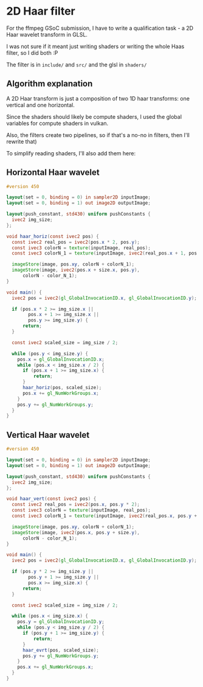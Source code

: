 # 2D Haar filter

For the ffmpeg GSoC submission, I have to write a qualification task - a 2D Haar wavelet transform in GLSL.

I was not sure if it meant just writing shaders or writing the whole Haas filter, so I did both :P

The filter is in `include/` and `src/` and the glsl in `shaders/`

## Algorithm explanation
A 2D Haar transform is just a composition of two 1D haar transforms: one vertical and one horizontal.

Since the shaders should likely be compute shaders, I used the global variables for compute shaders in vulkan.

Also, the filters create two pipelines, so if that's a no-no in filters, then I'll rewrite that)


To simplify reading shaders, I'll also add them here:
## Horizontal Haar wavelet
```glsl
#version 450

layout(set = 0, binding = 0) in sampler2D inputImage;
layout(set = 0, binding = 1) out image2D outputImage;

layout(push_constant, std430) uniform pushConstants {
  ivec2 img_size;
};

void haar_horiz(const ivec2 pos) {
  const ivec2 real_pos = ivec2(pos.x * 2, pos.y);
  const ivec3 colorN = texture(inputImage, real_pos);
  const ivec3 colorN_1 = texture(inputImage, ivec2(real_pos.x + 1, pos.y));

  imageStore(image, pos.xy, colorN + colorN_1);
  imageStore(image, ivec2(pos.x + size.x, pos.y),
      colorN - color_N_1);
}

void main() {
  ivec2 pos = ivec2(gl_GlobalInvocationID.x, gl_GlobalInvocationID.y);

  if (pos.x * 2 >= img_size.x ||
        pos.x + 1 >= img_size.x ||
        pos.y >= img_size.y) {
      return;
  }

  const ivec2 scaled_size = img_size / 2;

  while (pos.y < img_size.y) {
    pos.x = gl_GlobalInvocationID.x;
    while (pos.x < img_size.x / 2) {
      if (pos.x + 1 >= img_size.x) {
          return;
      }
      haar_horiz(pos, scaled_size);
      pos.x += gl_NumWorkGroups.x;
    }
    pos.y += gl_NumWorkGroups.y;
  }
}
```

## Vertical Haar wavelet
```glsl
#version 450

layout(set = 0, binding = 0) in sampler2D inputImage;
layout(set = 0, binding = 1) out image2D outputImage;

layout(push_constant, std430) uniform pushConstants {
  ivec2 img_size;
};

void haar_vert(const ivec2 pos) {
  const ivec2 real_pos = ivec2(pos.x, pos.y * 2);
  const ivec3 colorN = texture(inputImage, real_pos);
  const ivec3 colorN_1 = texture(inputImage, ivec2(real_pos.x, pos.y + 1));

  imageStore(image, pos.xy, colorN + colorN_1);
  imageStore(image, ivec2(pos.x, pos.y + size.y),
      colorN - color_N_1);
}

void main() {
  ivec2 pos = ivec2(gl_GlobalInvocationID.x, gl_GlobalInvocationID.y);

  if (pos.y * 2 >= img_size.y ||
        pos.y + 1 >= img_size.y ||
        pos.x >= img_size.x) {
      return;
  }

  const ivec2 scaled_size = img_size / 2;

  while (pos.x < img_size.x) {
    pos.y = gl_GlobalInvocationID.y;
    while (pos.y < img_size.y / 2) {
      if (pos.y + 1 >= img_size.y) {
          return;
      }
      haar_evrt(pos, scaled_size);
      pos.y += gl_NumWorkGroups.y;
    }
    pos.x += gl_NumWorkGroups.x;
  }
}
```
